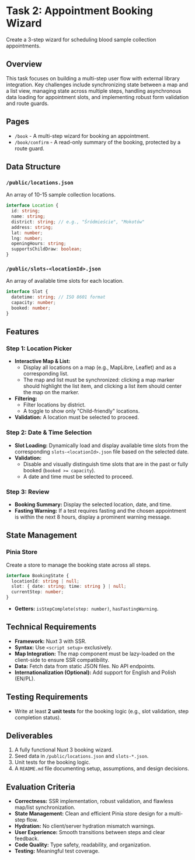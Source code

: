# Task 2: Appointment Booking Wizard

Create a 3-step wizard for scheduling blood sample collection appointments.

## Overview

This task focuses on building a multi-step user flow with external library integration. Key challenges include synchronizing state between a map and a list view, managing state across multiple steps, handling asynchronous data loading for appointment slots, and implementing robust form validation and route guards.

## Pages

- `/book` - A multi-step wizard for booking an appointment.
- `/book/confirm` - A read-only summary of the booking, protected by a route guard.

## Data Structure

### `/public/locations.json`

An array of 10-15 sample collection locations.

```typescript
interface Location {
  id: string;
  name: string;
  district: string; // e.g., "Śródmieście", "Mokotów"
  address: string;
  lat: number;
  lng: number;
  openingHours: string;
  supportsChildDraw: boolean;
}
```

### `/public/slots-<locationId>.json`

An array of available time slots for each location.

```typescript
interface Slot {
  datetime: string; // ISO 8601 format
  capacity: number;
  booked: number;
}
```

## Features

### Step 1: Location Picker

- **Interactive Map & List:**
  - Display all locations on a map (e.g., MapLibre, Leaflet) and as a corresponding list.
  - The map and list must be synchronized: clicking a map marker should highlight the list item, and clicking a list item should center the map on the marker.
- **Filtering:**
  - Filter locations by district.
  - A toggle to show only "Child-friendly" locations.
- **Validation:** A location must be selected to proceed.

### Step 2: Date & Time Selection

- **Slot Loading:** Dynamically load and display available time slots from the corresponding `slots-<locationId>.json` file based on the selected date.
- **Validation:**
  - Disable and visually distinguish time slots that are in the past or fully booked (`booked >= capacity`).
  - A date and time must be selected to proceed.

### Step 3: Review

- **Booking Summary:** Display the selected location, date, and time.
- **Fasting Warning:** If a test requires fasting and the chosen appointment is within the next 8 hours, display a prominent warning message.

## State Management

### Pinia Store

Create a store to manage the booking state across all steps.

```typescript
interface BookingState {
  locationId: string | null;
  slot: { date: string; time: string } | null;
  currentStep: number;
}
```

- **Getters:** `isStepComplete(step: number)`, `hasFastingWarning`.

## Technical Requirements

- **Framework:** Nuxt 3 with SSR.
- **Syntax:** Use `<script setup>` exclusively.
- **Map Integration:** The map component must be lazy-loaded on the client-side to ensure SSR compatibility.
- **Data:** Fetch data from static JSON files. No API endpoints.
- **Internationalization (Optional):** Add support for English and Polish (EN/PL).

## Testing Requirements

- Write at least **2 unit tests** for the booking logic (e.g., slot validation, step completion status).

## Deliverables

1. A fully functional Nuxt 3 booking wizard.
2. Seed data in `/public/locations.json` and `slots-*.json`.
3. Unit tests for the booking logic.
4. A `README.md` file documenting setup, assumptions, and design decisions.

## Evaluation Criteria

- **Correctness:** SSR implementation, robust validation, and flawless map/list synchronization.
- **State Management:** Clean and efficient Pinia store design for a multi-step flow.
- **Hydration:** No client/server hydration mismatch warnings.
- **User Experience:** Smooth transitions between steps and clear feedback.
- **Code Quality:** Type safety, readability, and organization.
- **Testing:** Meaningful test coverage.

